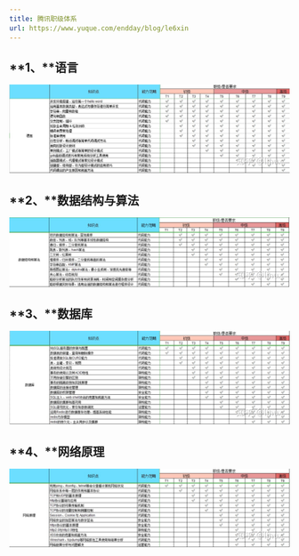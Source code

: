 ```yaml
---
title: 腾讯职级体系
url: https://www.yuque.com/endday/blog/le6xin
---
```


<a name="MHOYE"></a>

## **1、**语言

![](..\assets\le6xin\1616419623785-7be87c0a-080b-4e24-9ecb-2995ffc4789a.jpg) <a name="3hBCr"></a>

## **2、**数据结构与算法

![](..\assets\le6xin\1616419623795-cb4e2a0b-5dee-4155-962f-03a89ee2d385.jpg) <a name="g7hXj"></a>

## **3、**数据库

![](..\assets\le6xin\1616419623856-b1c4bed7-fb8f-40e5-9526-38b420b990ed.jpg) <a name="qjOcy"></a>

## **4、**网络原理

![](..\assets\le6xin\1616419623788-2273ba87-9d6f-43f8-8539-345aaba9028d.jpg)
